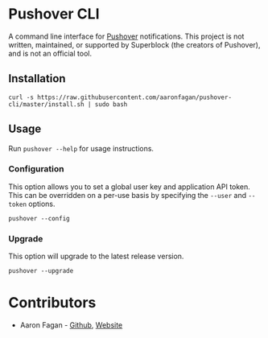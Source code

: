 # Pushover CLI
A command line interface for [Pushover](https://pushover.net/) notifications. This project is not written, maintained, or supported by Superblock (the creators of Pushover), and is not an official tool.

## Installation
```
curl -s https://raw.githubusercontent.com/aaronfagan/pushover-cli/master/install.sh | sudo bash
```

## Usage
Run `pushover --help` for usage instructions.

### Configuration
This option allows you to set a global user key and application API token. This can be overridden on a per-use basis by specifying the `--user` and `--token` options.
```
pushover --config
```

### Upgrade
This option will upgrade to the latest release version.
```
pushover --upgrade
```

# Contributors
* Aaron Fagan - [Github](https://github.com/aaronfagan), [Website](https://www.aaronfagan.ca/)
